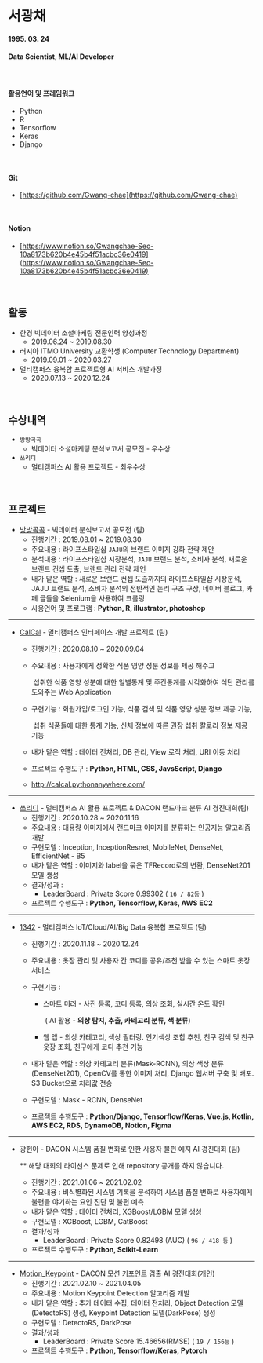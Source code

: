 # 서광채

#### 1995. 03. 24

#### Data Scientist, ML/AI Developer

<br>

#### 활용언어 및 프레임워크

* Python
* R
* Tensorflow
* Keras
* Django

<br>

#### Git

* [https://github.com/Gwang-chae](https://github.com/Gwang-chae)

<br>

#### Notion

* [https://www.notion.so/Gwangchae-Seo-10a8173b620b4e45b4f51acbc36e0419](https://www.notion.so/Gwangchae-Seo-10a8173b620b4e45b4f51acbc36e0419)

<br>

## 활동

* 한경 빅데이터 소셜마케팅 전문인력 양성과정
  * 2019.06.24 ~ 2019.08.30
* 러시아 ITMO University 교환학생 (Computer Technology Department)
  * 2019.09.01 ~ 2020.03.27
* 멀티캠퍼스 융복합 프로젝트형 AI 서비스 개발과정
  * 2020.07.13 ~ 2020.12.24

<br>

## 수상내역

* `방방곡곡`
  * 빅데이터 소셜마케팅 분석보고서 공모전 - 우수상
* `쓰리디`
  * 멀티캠퍼스 AI 활용 프로젝트 - 최우수상

<br>

## 프로젝트

* [방방곡곡](./JAJU_방방곡곡조.pdf) - 빅데이터 분석보고서 공모전 (팀)
  * 진행기간 : 2019.08.01 ~ 2019.08.30
  * 주요내용 : 라이프스타일샵 `JAJU`의 브랜드 이미지 강화 전략 제안
  * 분석내용 : 라이프스타일샵 시장분석, `JAJU` 브랜드 분석, 소비자 분석, 새로운 브랜드 컨셉 도출, 브랜드 관리 전략 제언
  * 내가 맡은 역할 : 새로운 브랜드 컨셉 도출까지의 라이프스타일샵 시장분석, JAJU 브랜드 분석, 소비자 분석의 전반적인 논리 구조 구상, 네이버 블로그, 카페 글들을 Selenium을 사용하여 크롤링
  * 사용언어 및 프로그램 : **Python, R, illustrator, photoshop**

---

* [CalCal](https://github.com/HanHyunDo/CalCal) - 멀티캠퍼스 인터페이스 개발 프로젝트 (팀)

  * 진행기간 : 2020.08.10 ~ 2020.09.04

  * 주요내용 : 사용자에게 정확한 식품 영양 성분 정보를 제공 해주고 

    ​                  섭취한 식품 영양 성분에 대한 일별통계 및 주간통계를 시각화하여 식단 관리를 도와주는 Web Application

  * 구현기능 : 회원가입/로그인 기능, 식품 검색 및 식품 영양 성분 정보 제공 기능, 

    ​                   섭취 식품들에 대한 통계 기능, 신체 정보에 따른 권장 섭취 칼로리 정보 제공 기능

  * 내가 맡은 역할 : 데이터 전처리, DB 관리, View 로직 처리, URI 이동 처리

  * 프로젝트 수행도구 : **Python, HTML, CSS, JavsScript, Django**
  
  * http://calcal.pythonanywhere.com/

---

* [쓰리디](https://github.com/Gwang-chae/Dacon/tree/master/Landmark) - 멀티캠퍼스 AI 활용 프로젝트 & DACON 랜드마크 분류 AI 경진대회(팀)
  * 진행기간 : 2020.10.28 ~ 2020.11.16
  * 주요내용 : 대용량 이미지에서 랜드마크 이미지를 분류하는 인공지능 알고리즘 개발
  * 구현모델 : Inception, InceptionResnet, MobileNet, DenseNet, EfficientNet - B5
  * 내가 맡은 역할 : 이미지와 label을 묶은 TFRecord로의 변환, DenseNet201 모델 생성
  * 결과/성과 :
    * LeaderBoard : Private Score 0.99302 ( `16 / 82등` )
  * 프로젝트 수행도구 : **Python, Tensorflow, Keras, AWS EC2** 

---

* [1342](https://github.com/js1342/between_closet_AI-webserver) - 멀티캠퍼스 IoT/Cloud/AI/Big Data 융복합 프로젝트 (팀)

  * 진행기간 : 2020.11.18 ~ 2020.12.24

  * 주요내용 : 옷장 관리 및 사용자 간 코디를 공유/추천 받을 수 있는 스마트 옷장 서비스

  * 구현기능 : 

    * 스마트 미러 - 사진 등록, 코디 등록, 의상 조회, 실시간 온도 확인 

      ​						( AI 활용 - **의상 탐지, 추출, 카테고리 분류, 색 분류**)

    * 웹 앱 - 의상 카테고리, 색상 필터링. 인기색상 조합 추천, 친구 검색 및 친구 옷장 조회, 친구에게 코디 추천 기능

  * 내가 맡은 역할 : 의상 카테고리 분류(Mask-RCNN), 의상 색상 분류(DenseNet201), OpenCV를 통한 이미지 처리, Django 웹서버 구축 및 배포. S3 Bucket으로 처리값 전송

  * 구현모델 : Mask - RCNN, DenseNet
  
  * 프로젝트 수행도구 : **Python/Django, Tensorflow/Keras, Vue.js, Kotlin, AWS EC2, RDS, DynamoDB, Notion, Figma** 

---

* 광현아 - DACON 시스템 품질 변화로 인한 사용자 불편 예지 AI 경진대회 (팀)

  ** 해당 대회의 라이선스 문제로 인해 repository 공개를 하지 않습니다.

  * 진행기간 : 2021.01.06 ~ 2021.02.02
  * 주요내용 : 비식별화된 시스템 기록을 분석하여 시스템 품질 변화로 사용자에게 불편을 야기하는 요인 진단 및 불편 예측
  * 내가 맡은 역할 : 데이터 전처리, XGBoost/LGBM 모델 생성
  * 구현모델 : XGBoost, LGBM, CatBoost
  * 결과/성과
    * LeaderBoard : Private Score 0.82498 (AUC) ( `96 / 418 등` )
  * 프로젝트 수행도구 : **Python, Scikit-Learn** 

---

* [Motion_Keypoint](https://github.com/Gwang-chae/Dacon/tree/master/Motion_Keypoint) - DACON 모션 키포인트 검출 AI 경진대회(개인)
  * 진행기간 : 2021.02.10 ~ 2021.04.05
  * 주요내용 : Motion Keypoint Detection 알고리즘 개발
  * 내가 맡은 역할 : 추가 데이터 수집, 데이터 전처리, Object Detection 모델(DetectoRS) 생성, Keypoint Detection 모델(DarkPose) 생성
  * 구현모델 : DetectoRS, DarkPose
  * 결과/성과
    * LeaderBoard : Private Score 15.46656(RMSE)  ( `19 / 156등` )
  * 프로젝트 수행도구 : **Python, Tensorflow/Keras, Pytorch** 
